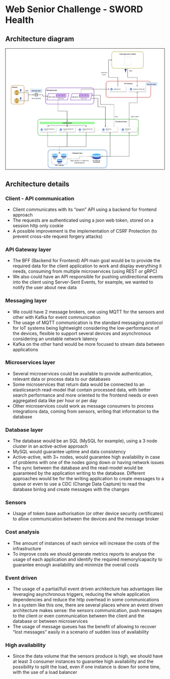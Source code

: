 # Web Senior Challenge - SWORD Health

## Architecture diagram
![architecture diagram](./architecture-sword.jpg)

## Architecture details

### Client - API communication

- Client communicates with its “own” API using a backend for frontend approach
- The requests are authenticated using a json web token, stored on a session http only cookie
- A possible improvement is the implementation of CSRF Protection (to prevent cross-site request forgery attacks)

### API Gateway layer

- The BFF (Backend for Frontend) API main goal would be to provide the required data for the client application to work and display everything it needs, consuming from multiple microservices (using REST or gRPC)
- We also could have an API responsible for pushing unidirectional events into the client using Server-Sent Events, for example, we wanted to notify the user about new data

### Messaging layer

- We could have 2 message brokers, one using MQTT for the sensors and other with Kafka for event communication
- The usage of MQTT communication is the standard messaging protocol for IoT systems being lightweight considering the low-performance of the devices, flexible to support several devices and asynchronous considering an unstable network latency
- Kafka on the other hand would be more focused to stream data between applications

### Microservices layer

- Several microservices could be available to provide authentication, relevant data or process data to our databases
- Some microservices that return data would be connected to an elasticsearch read-model that contain processed data, with better search performance and more oriented to the frontend needs or even aggregated data like per hour or per day
- Other microservices could work as message consumers to process integrations data, coming from sensors, writing that information to the database

### Database layer

- The database would be an SQL (MySQL for example), using a 3 node cluster in an active-active approach
- MySQL would guarantee uptime and data consistency
- Active-active, with 3+ nodes, would guarantee high availability in case of problems with one of the nodes going down or having network issues
- The sync between the database and the read-model would be guaranteed by the application writing to the database. Different approaches would be for the writing application to create messages to a queue or even to use a CDC (Change Data Capture) to read the database binlog and create messages with the changes

### Sensors

- Usage of token base authorisation (or other device security certificates) to allow communication between the devices and the message broker 

### Cost analysis

- The amount of instances of each service will increase the costs of the infrastructure	
- To improve costs we should generate metrics reports to analyse the usage of each application and identify the required memory/capacity to guarantee enough availability and minimize the overall costs

### Event driven

- The usage of a partial/full event driven architecture has advantages like leveraging asynchronous triggers, reducing the whole application dependencies and reduce the http overhead in some communications
- In a system like this one, there are several places where an event driven architecture makes sense: the sensors communication, push messages to the client or even communication between the client and the database or between microservices
- The usage of message queues has the benefit of allowing to recover “lost messages” easily in a scenario of sudden loss of availability

### High availability

- Since the data volume that the sensors produce is high, we should have at least 3 consumer instances to guarantee high availability and the possibility to split the load, even if one instance is down for some time, with the use of a load balancer



